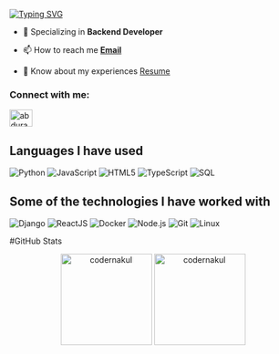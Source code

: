 [![Typing SVG](https://readme-typing-svg.herokuapp.com?font=Poppins&duration=3000&pause=500&width=435&lines=I+am+a+Full-Stack+Developer;A+Django+Developer;Nestjs+Developer;Express+JS)](https://git.io/typing-svg)

- 🌱 Specializing in  **Backend Developer**

- 📫 How to reach me **[Email](mailto:boodebeno@gmail.com)**

- 📄 Know about my experiences <a href="https://cvdesignr.com/p/64afab3e59ac4" target="_blank" >Resume</a> 

<h3 align="left">Connect with me:</h3>
<p align="left">
<a href="https://www.linkedin.com/in/abdurahman-shamil-aa8a54182/" target="blank"><img align="center" src="https://raw.githubusercontent.com/rahuldkjain/github-profile-readme-generator/master/src/images/icons/Social/linked-in-alt.svg" alt="abdurahman shamil" height="30" width="40" /></a>
</p>



<h2>Languages I have used</h2>

![Python](https://img.shields.io/badge/-Python-111111?style=flat&logo=python)
![JavaScript](https://img.shields.io/badge/-JavaScript-111111?style=flat&logo=javascript)
![HTML5](https://img.shields.io/badge/-HTML5-111111?style=flat&logo=HTML5)
![TypeScript](https://img.shields.io/badge/-TypeScript-111111?style=flat&logo=typescript&logoColor=007ACC)
![SQL](https://img.shields.io/badge/-SQL-111111?style=flat&logo=MySQL)


<h2>Some of the technologies I have worked with</h2>

![Django](https://img.shields.io/badge/-Django-111111?style=flat&logo=django)
![ReactJS](https://img.shields.io/badge/-React-111111?style=flat&logo=React)
![Docker](https://img.shields.io/badge/-Docker-111111?style=flat&logo=Docker)
![Node.js](https://img.shields.io/badge/-Node.js-111111?style=flat&logo=node.js&logoColor=339933)
![Git](https://img.shields.io/badge/-Git-111111?style=flat&logo=git&logoColor=F05032)
![Linux](https://img.shields.io/badge/-Linux-111111?style=flat&logo=linux&logoColor=FCC624)

#GitHub Stats
<p align="center"><img height="160em" src="https://github-readme-stats.vercel.app/api?username=its0beno&hide_border=true&count_private=true&show_icons=true&theme=dark" alt="codernakul" align = "center"/> <img height="160em" src="https://github-readme-stats.vercel.app/api/top-langs?username=its0beno&show_icons=true&locale=en&layout=compact&hide_border=true&theme=dark" alt="codernakul" align = "center"/></p>
